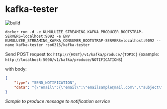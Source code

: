 # kafka-tester
![build](https://travis-ci.org/rso-vaje-6315/kafka-tester.svg)

`docker run -d -e KUMULUZEE_STREAMING_KAFKA_PRODUCER_BOOTSTRAP-SERVERS=localhost:9092 -e ENV KUMULUZEE_STREAMING_KAFKA_CONSUMER_BOOTSTRAP-SERVERS=localhost:9092 --name kafka-tester rso6315/kafka-tester`


Send POST request to: `http://{HOST}/v1/kafka/produce/{TOPIC}` (example: `http://localhost:5000/v1/kafka/produce/NOTIFICATIONS`)

with body:
```json
{
	"type": "SEND_NOTIFICATION",
	"data": "{\"email\":{\"email\":\"emailsample@mail.com\",\"subject\":\"Hello world!\",\"htmlContent\":\"<h1>Hello world!</h1><p>Hello world from notification</p>\"}}"
}
```
*Sample to produce message to notification service*
